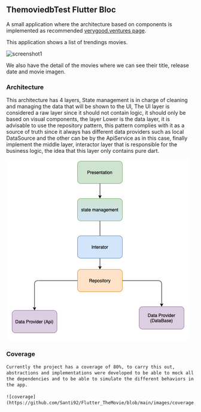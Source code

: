 
  ThemoviedbTest
  Flutter Bloc
  ---------------------------------------

  A small application where the architecture based on components is implemented as recommended  [verygood.ventures  page][developer].

  [developer]: https://verygood.ventures/


  This application shows a list of trendings movies.


  ![screenshot1](https://github.com/Santi92/Flutter_TheMovie/blob/main/images/Sapp_movies.png)



  We also have the detail of the movies where we can see their title, release date and movie imagen.




  ### Architecture
  This architecture has 4 layers, State management is in charge of cleaning and managing the data that will be shown to the UI, The UI layer is considered a raw layer since it should not contain logic, it should only be based on visual components, the layer Lower is the data layer, it is advisable to use the repository pattern, this pattern complies with it as a source of truth since it always has different data providers such as local DataSource and the other can be by the ApiService as in this case, finally implement the middle layer, interactor layer that is responsible for the business logic, the idea that this layer only contains pure dart.

  ![Archtiture](https://github.com/Santi92/Flutter_TheMovie/blob/main/images/archtiture.png)


  ### Coverage
    Currently the project has a coverage of 80%, to carry this out, abstractions and implementations were developed to be able to mock all the dependencies and to be able to simulate the different behaviors in the app.

    ![coverage](https://github.com/Santi92/Flutter_TheMovie/blob/main/images/coverage.png.png)


